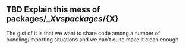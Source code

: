 ## TBD Explain this mess of packages/_${X} vs packages/${X}

The gist of it is that we want to share code among a number of bundling/importing
situations and we can't quite make it clean enough.
